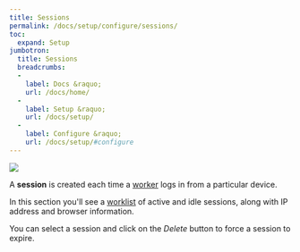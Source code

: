 ```yaml
---
title: Sessions
permalink: /docs/setup/configure/sessions/
toc:
  expand: Setup
jumbotron:
  title: Sessions
  breadcrumbs:
  - 
    label: Docs &raquo;
    url: /docs/home/
  - 
    label: Setup &raquo;
    url: /docs/setup/
  - 
    label: Configure &raquo;
    url: /docs/setup/#configure
---
```


<div class="cerb-screenshot">
<img src="/assets/images/docs/setup/sessions.png" class="screenshot">
</div>

A **session** is created each time a [worker](/docs/workers/) logs in from a particular device.

In this section you'll see a [worklist](/docs/worklists/) of active and idle sessions, along with IP address and browser information.

You can select a session and click on the _Delete_ button to force a session to expire.
